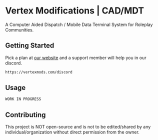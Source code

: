 # Vertex Modifications | CAD/MDT

A Computer Aided Dispatch / Mobile Data Terminal System for Roleplay Communities.

## Getting Started

Pick a plan at [our website](https://vertexmods.com/store/cad-mdt/) and a support member will help you in our discord.

```bash
https://vertexmods.com/discord
```

## Usage

```python
WORK IN PROGRESS
```

## Contributing
This project is NOT open-source and is not to be edited/shared by any individual/organization without direct permission from the owner.
